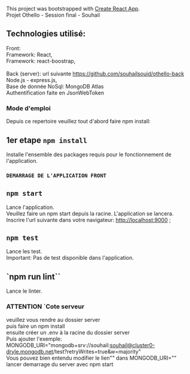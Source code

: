 This project was bootstrapped with [Create React App](https://github.com/facebook/create-react-app).<br/>
Projet Othello - Session final - Souhail<br/>
## Technologies utilisé: 
Front:<br/>
Framework: React,<br/>
Framework: react-boostrap,<br/>
<br/>
Back (server): url suivante https://github.com/souhailsouid/othello-back<br/>
Node.js - express.js,<br/>
Base de donnée NoSql: MongoDB Atlas<br/>
Authentification faite en JsonWebToken<br/>

### Mode d'emploi 
Depuis ce repertoire veuillez tout d'abord faire npm install:
## 1er etape `npm install`
Installe l'ensemble des packages requis pour le fonctionnement de l'application.

### `DEMARRAGE DE L'APPLICATION FRONT`
## `npm start`
Lance l'application.<br />
Veuillez faire un npm start depuis la racine. L'application se lancera.<br/>
Inscrire l'url suivante dans votre navigateur: [http://localhost:9000](http://localhost:9000) ;
## `npm test`

Lance les test.<br />
Important: 
Pas de test disponible dans l'application.

## `npm run lint``

Lance le linter.
### ATTENTION `Cote serveur
veuillez vous rendre au dossier server
<br/>
puis faire un npm install
 <br/>
ensuite créer un .env à la racine du dossier server <br/>
Puis ajouter  l'exemple: <br/>
MONGODB_URI="mongodb+srv://souhail:souhail@cluster0-dryle.mongodb.net/test?retryWrites=true&w=majority"<br/>
Vous pouvez bien entendu modifier le lien"" dans MONGODB_URI=""
<br/>
lancer demarrage du server avec npm start


